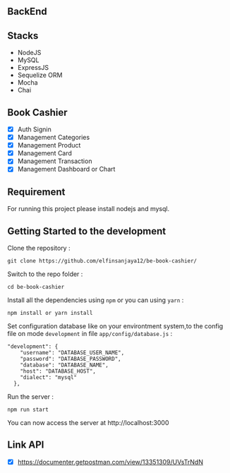 ## BackEnd

## Stacks

- NodeJS
- MySQL
- ExpressJS
- Sequelize ORM
- Mocha
- Chai

## Book Cashier

- [x] Auth Signin
- [x] Management Categories
- [x] Management Product
- [x] Management Card
- [x] Management Transaction
- [x] Management Dashboard or Chart

## Requirement

For running this project please install nodejs and mysql.

## Getting Started to the development

Clone the repository :

```
git clone https://github.com/elfinsanjaya12/be-book-cashier/
```

Switch to the repo folder :

```
cd be-book-cashier
```

Install all the dependencies using `npm` or you can using `yarn` :

```
npm install or yarn install
```

Set configuration database like on your environtment system,to the config file on mode `development` in file `app/config/database.js` :

```
"development": {
    "username": "DATABASE_USER_NAME",
    "password": "DATABASE_PASSWORD",
    "database": "DATABASE_NAME",
    "host": "DATABASE_HOST",
    "dialect": "mysql"
  },
```

Run the server :

```
npm run start
```

You can now access the server at http://localhost:3000

## Link API

- [x] https://documenter.getpostman.com/view/13351309/UVsTrNdN
